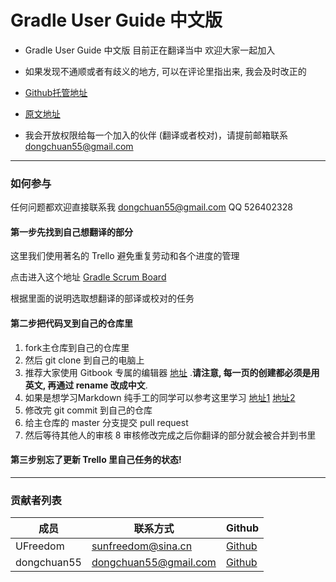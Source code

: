 # Gradle User Guide 中文版

* Gradle User Guide 中文版 目前正在翻译当中 欢迎大家一起加入

* 如果发现不通顺或者有歧义的地方, 可以在评论里指出来, 我会及时改正的

* [Github托管地址](https://github.com/DONGChuan/GradleUserGuide)

* [原文地址](http://www.gradle.org/docs/current/userguide/userguide_single.html#N1012C)

* 我会开放权限给每一个加入的伙伴 (翻译或者校对)，请提前邮箱联系 dongchuan55@gmail.com
----
### 如何参与

任何问题都欢迎直接联系我 dongchuan55@gmail.com QQ 526402328

#### 第一步先找到自己想翻译的部分

这里我们使用著名的 Trello 避免重复劳动和各个进度的管理

点击进入这个地址 [Gradle Scrum Board](https://trello.com/b/oJn8cmj7/gradle-user-guide)

根据里面的说明选取想翻译的部译或校对的任务

#### 第二步把代码叉到自己的仓库里

1. fork主仓库到自己的仓库里
2. 然后 git clone 到自己的电脑上
3. 推荐大家使用 Gitbook 专属的编辑器 [地址](https://github.com/GitbookIO/editor) .**请注意, 每一页的创建都必须是用英文, 再通过 rename 改成中文**.
4. 如果是想学习Markdown 纯手工的同学可以参考这里学习 [地址1](https://help.github.com/articles/markdown-basics) [地址2](https://help.github.com/articles/github-flavored-markdown)
5. 修改完 git commit 到自己的仓库
6. 给主仓库的 master 分支提交 pull request
7. 然后等待其他人的审核
8 审核修改完成之后你翻译的部分就会被合并到书里

#### 第三步别忘了更新 Trello 里自己任务的状态!
---
### 贡献者列表
| 成员 | 联系方式 | Github |
| -- | -- | -- |
| UFreedom | sunfreedom@sina.cn | [Github](https://github.com/UFreedom) |
| dongchuan55 | dongchuan55@gmail.com | [Github](https://github.com/DONGChuan) |




